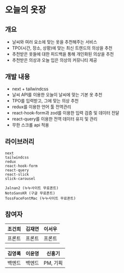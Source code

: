 # 오늘의 옷장

## 개요

- 날씨와 여러 요소에 맞는 옷을 추천해주는 서비스
- TPO(시간, 장소, 상황)에 맞는 최신 트렌드의 의상을 추천
- 추천받은 옷들에 대한 피드백을 통해 개인화된 의상을 추천
- 추천받은 의상과 오늘 입은 의상의 커뮤니티 제공

## 개발 내용

- next + tailwindcss
- 날씨 API를 이용한 오늘이 날씨에 맞는 기본 옷 추천
- TPO를 입력받고, 그에 맞는 의상 추천
- redux를 이용한 언어 툴 전역관리
- react-hook-form과 zod를 이용한 입력 검증 및 데이터 전달
- react-query를 이용한 전역 데이터 유지 및 관리
- 무한 스크롤 api 적용

## 라이브러리

```
next
tailwindcss
redux
react-hook-form
react-query
react-slick
slick-carousel

Jalnan2 (누누사이트 무료폰트)
NotoSansKR (구글 무료폰트)
TossFaceFontMac (누누사이트 무료폰트)
```

## 참여자

| 조건희 | 김재연 | 이서우 |
| ------ | ------ | ------ |
| 프론트 | 프론트 | 프론트 |

| 김영록 | 이윤영 | 신홍기   |
| ------ | ------ | -------- |
| 백엔드 | 백엔드 | PM, 기획 |
